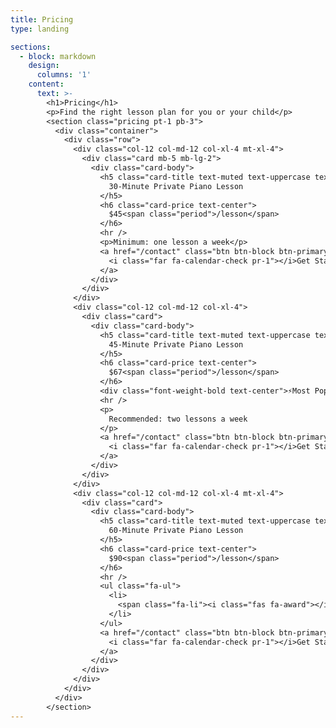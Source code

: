 ```yaml
---
title: Pricing
type: landing

sections:
  - block: markdown
    design:
      columns: '1'
    content:
      text: >-
        <h1>Pricing</h1>
        <p>Find the right lesson plan for you or your child</p>
        <section class="pricing pt-1 pb-3">
          <div class="container">
            <div class="row">
              <div class="col-12 col-md-12 col-xl-4 mt-xl-4">
                <div class="card mb-5 mb-lg-2">
                  <div class="card-body">
                    <h5 class="card-title text-muted text-uppercase text-center">
                      30-Minute Private Piano Lesson
                    </h5>
                    <h6 class="card-price text-center">
                      $45<span class="period">/lesson</span>
                    </h6>
                    <hr />
                    <p>Minimum: one lesson a week</p>
                    <a href="/contact" class="btn btn-block btn-primary text-uppercase">
                      <i class="far fa-calendar-check pr-1"></i>Get Started!
                    </a>
                  </div>
                </div>
              </div>
              <div class="col-12 col-md-12 col-xl-4">
                <div class="card">
                  <div class="card-body">
                    <h5 class="card-title text-muted text-uppercase text-center">
                      45-Minute Private Piano Lesson
                    </h5>
                    <h6 class="card-price text-center">
                      $67<span class="period">/lesson</span>
                    </h6>
                    <div class="font-weight-bold text-center">⚡️Most Popular⚡️</div>
                    <hr />
                    <p>
                      Recommended: two lessons a week
                    </p>
                    <a href="/contact" class="btn btn-block btn-primary text-uppercase">
                      <i class="far fa-calendar-check pr-1"></i>Get Started!
                    </a>
                  </div>
                </div>
              </div>
              <div class="col-12 col-md-12 col-xl-4 mt-xl-4">
                <div class="card">
                  <div class="card-body">
                    <h5 class="card-title text-muted text-uppercase text-center">
                      60-Minute Private Piano Lesson
                    </h5>
                    <h6 class="card-price text-center">
                      $90<span class="period">/lesson</span>
                    </h6>
                    <hr />
                    <ul class="fa-ul">
                      <li>
                        <span class="fa-li"><i class="fas fa-award"></i></span>For the dedicated student
                      </li>
                    </ul>
                    <a href="/contact" class="btn btn-block btn-primary text-uppercase">
                      <i class="far fa-calendar-check pr-1"></i>Get Started!
                    </a>
                  </div>
                </div>
              </div>
            </div>
          </div>
        </section>
---
```

